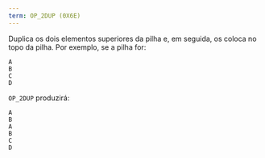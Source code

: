 ```yaml
---
term: OP_2DUP (0X6E)
---
```


Duplica os dois elementos superiores da pilha e, em seguida, os coloca no topo da pilha. Por exemplo, se a pilha for:

```text
A
B
C
D
```

`OP_2DUP` produzirá:

```text
A
B
A
B
C
D
```